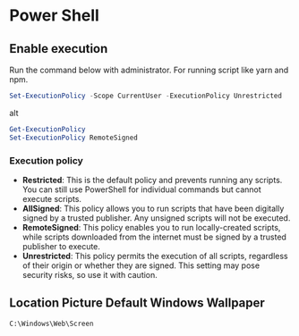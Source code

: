 # Power Shell
## Enable execution
Run the command below with administrator. For running script like yarn and npm.
```powershell
Set-ExecutionPolicy -Scope CurrentUser -ExecutionPolicy Unrestricted
```
alt
```powershell
Get-ExecutionPolicy
Set-ExecutionPolicy RemoteSigned
```
### Execution policy
- **Restricted**: This is the default policy and prevents running any scripts. You can still use PowerShell for individual commands but cannot execute scripts.
- **AllSigned**: This policy allows you to run scripts that have been digitally signed by a trusted publisher. Any unsigned scripts will not be executed.
- **RemoteSigned**: This policy enables you to run locally-created scripts, while scripts downloaded from the internet must be signed by a trusted publisher to execute.
- **Unrestricted**: This policy permits the execution of all scripts, regardless of their origin or whether they are signed. This setting may pose security risks, so use it with caution.

## 
## Location Picture Default Windows Wallpaper
```
C:\Windows\Web\Screen
```
